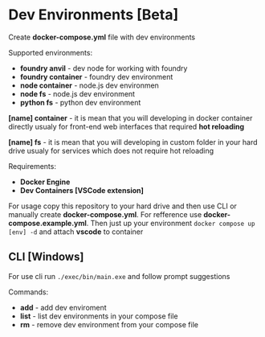 # Dev Environments [Beta]
Create **docker-compose.yml** file with dev environments

Supported environments:
- **foundry anvil** - dev node for working with foundry
- **foundry container** - foundry dev environment
- **node container** - node.js dev environmen
- **node fs** - node.js dev environment
- **python fs** - python dev environment

**[name] container** - it is mean that you will developing in docker container directly usualy for front-end web interfaces that required **hot reloading**

**[name] fs** - it is mean that you will developing in custom folder in your hard drive usualy for services which does not require hot reloading

Requirements:
- **Docker Engine**
- **Dev Containers [VSCode extension]**

For usage copy this repository to your hard drive and then use CLI or manually create **docker-compose.yml**. For refference use **docker-compose.example.yml**. 
Then just up your environment ```docker compose up [env] -d``` and attach **vscode** to container

##  CLI [Windows]
For use cli run `./exec/bin/main.exe` and follow prompt suggestions

Commands:
- **add** - add dev enviroment
- **list** - list dev environments in your compose file
- **rm** - remove dev environment from your compose file